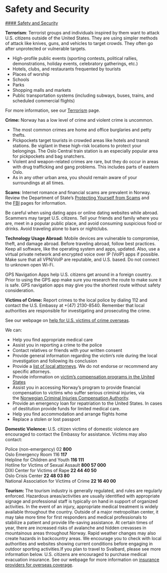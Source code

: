 # Safety and Security

[#### Safety and Security](javascript:void(0); "Safety and Security")

**Terrorism**: Terrorist groups and individuals inspired by them want to attack U.S. citizens outside of the United States. They are using simpler methods of attack like knives, guns, and vehicles to target crowds. They often go after unprotected or vulnerable targets.

* High-profile public events (sporting contests, political rallies, demonstrations, holiday events, celebratory gatherings, etc.)
* Hotels, clubs, and restaurants frequented by tourists
* Places of worship
* Schools
* Parks
* Shopping malls and markets
* Public transportation systems (including subways, buses, trains, and scheduled commercial flights)

For more information, see our [Terrorism](https://travel.state.gov/content/travel/en/international-travel/emergencies/terrorism.html) page.

**Crime:** Norway has a low level of crime and violent crime is uncommon.

* The most common crimes are home and office burglaries and petty thefts.
* Pickpockets target tourists in crowded areas like hotels and transit stations. Be vigilant in these high-risk locations to protect your belongings. The Oslo Central train station is an especially popular area for pickpockets and bag snatchers.
* Violent and weapon-related crimes are rare, but they do occur in areas with drug trafficking and gang problems. This includes parts of eastern Oslo.
* As in any other urban area, you should remain aware of your surroundings at all times.

**Scams**: Internet romance and financial scams are prevalent in Norway. Review the Department of State’s [Protecting Yourself from Scams](https://travel.state.gov/content/travel/en/international-travel/emergencies/international-financial-scams.html) and the [FBI](http://www.fbi.gov/scams-safety/fraud) pages for information.

Be careful when using dating apps or online dating websites while abroad. Scammers may target U.S. citizens. Tell your friends and family where you are, meet in a popular public place, and avoid consuming suspicious food or drinks. Avoid traveling alone to bars or nightclubs.

**Technology Usage Abroad:** Mobile devices are vulnerable to compromise, theft, and damage abroad. Before traveling abroad, follow best practices. Keep all software, like the operating system and apps, updated. Also, use a virtual private network and encrypted voice over IP (VoIP) apps if possible. Make sure that all VPN/VoIP are reputable, and U.S. based. Do not connect to unknown open Wi-Fi.

GPS Navigation Apps help U.S. citizens get around in a foreign country. Prior to using the GPS app make sure you research the route to make sure it is safe. GPS navigation apps may give you the shortest route without safety consideration.

**Victims of Crime:** Report crimes to the local police by dialing 112 and contact the U.S. Embassy at +(47) 2130-8540. Remember that local authorities are responsible for investigating and prosecuting the crime.

See our webpage on [help for U.S. victims of crime overseas](https://travel.state.gov/content/travel/en/international-travel/emergencies/crime.html).

We can:

* Help you find appropriate medical care
* Assist you in reporting a crime to the police
* Contact relatives or friends with your written consent
* Provide general information regarding the victim’s role during the local investigation and following its conclusion
* Provide a [list of local attorneys](https://uploads.mwp.mprod.getusinfo.com/uploads/sites/55/2023/12/List-of-Attorneys-2023.doc). We do not endorse or recommend any specific attorneys.
* Provide information on [victim’s compensation programs in the United States](https://travel.state.gov/content/passports/en/emergencies/victims.html)
* Assist you in accessing Norway’s program to provide financial compensation to victims who suffer serious criminal injuries, via the [Norwegian Criminal Injuries Compensation Authority](https://www.voldsoffererstatning.no/).
* Provide an emergency loan for repatriation to the United States. In cases of destitution provide funds for limited medical care.
* Help you find accommodation and arrange flights home
* Replace a stolen or lost passport

**Domestic Violence:** U.S. citizen victims of domestic violence are encouraged to contact the Embassy for assistance. Victims may also contact:

Police (non-emergency) 02 **800**  
Oslo Emergency Room 116 **117**  
Helpline for Children and Youth **116 111**  
Hotline for Victims of Sexual Assault **800 57 000**  
DIXI Center for Victims of Rape **22 44 40 50**  
Oslo Crisis Center **22 48 03 80**  
National Association for Victims of Crime **22 16 40 00**

**Tourism:** The tourism industry is generally regulated, and rules are regularly enforced. Hazardous areas/activities are usually identified with appropriate signage and professional staff is typically on hand in support of organized activities. In the event of an injury, appropriate medical treatment is widely available throughout the country. Outside of a major metropolitan center, it may take more time for first responders and medical professionals to stabilize a patient and provide life-saving assistance. At certain times of year, there are increased risks of avalanche and hidden crevasses in mountainous areas throughout Norway. Rapid weather changes may also create hazards in backcountry areas. We encourage you to check with local authorities and websites showing current conditions before engaging in outdoor sporting activities.If you plan to travel to Svalbard, please see more information below. U.S. citizens are encouraged to purchase medical evacuation insurance. See our webpage for more information on [insurance providers for overseas coverage](https://travel.state.gov/content/travel/en/international-travel/before-you-go/your-health-abroad/Insurance_Coverage_Overseas.html "Insurance Providers for Overseas Coverage").